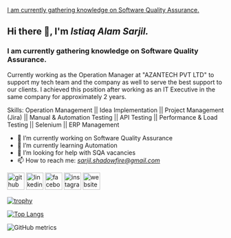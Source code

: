 [I am currently gathering knowledge on Software Quality Assurance.](https://media.licdn.com/dms/image/D5616AQEcbD1m5bPf2Q/profile-displaybackgroundimage-shrink_350_1400/0/1670945518894?e=1710374400&v=beta&t=HdT2meQuRSJ3dWxOUJOvkjkWHwM_ec6ZCm0TMEoUBpQ)

## Hi there 👋, I'm ***Istiaq Alam Sarjil.***
### I am currently gathering knowledge on Software Quality Assurance.

Currently working as the Operation Manager at "AZANTECH PVT LTD" to support my tech team and the company as well to serve the best support to our clients. I achieved this position after working as an IT Executive in the same company for approximately 2 years.

Skills: Operation Management || Idea Implementation || Project Management (Jira) || Manual & Automation Testing || API Testing || Performance & Load Testing || Selenium || ERP Management

- 🔭 I’m currently working on Software Quality Assurance 
- 🌱 I’m currently learning Automation 
- 🤔 I’m looking for help with SQA vacancies 
- 📫 How to reach me: *sarjil.shadowfire@gmail.com* 


[<img src='https://cdn.jsdelivr.net/npm/simple-icons@3.0.1/icons/github.svg' alt='github' height='40'>](https://github.com/istiaqsarjil)  [<img src='https://cdn.jsdelivr.net/npm/simple-icons@3.0.1/icons/linkedin.svg' alt='linkedin' height='40'>](https://www.linkedin.com/in/istiaq-sarjil//)  [<img src='https://cdn.jsdelivr.net/npm/simple-icons@3.0.1/icons/facebook.svg' alt='facebook' height='40'>](https://www.facebook.com/*)  [<img src='https://cdn.jsdelivr.net/npm/simple-icons@3.0.1/icons/instagram.svg' alt='instagram' height='40'>](https://www.instagram.com/*/)  [<img src='https://cdn.jsdelivr.net/npm/simple-icons@3.0.1/icons/icloud.svg' alt='website' height='40'>](https://istiaqsarjil.netlify.app/)  


[![trophy](https://github-profile-trophy.vercel.app/?username=istiaqsarjil)](https://github.com/ryo-ma/github-profile-trophy)

[![Top Langs](https://github-readme-stats.vercel.app/api/top-langs/?username=istiaqsarjil)](https://github.com/anuraghazra/github-readme-stats)

![GitHub metrics](https://metrics.lecoq.io/istiaqsarjil)  

